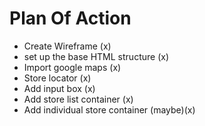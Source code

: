 # Plan Of Action

- Create Wireframe (x)
- set up the base HTML structure (x)
- Import google maps (x)
- Store locator (x) 
- Add input box (x)
- Add store list container (x)
- Add individual store container (maybe)(x)